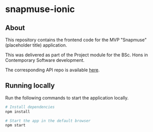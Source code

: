 # snapmuse-ionic

## About

This repository contains the frontend code for the MVP "Snapmuse" (placeholder title) application.

This was delivered as part of the Project module for the BSc. Hons in Contemporary Software development.

The corresponding API repo is available [here](https://github.com/conormkelly/snapmuse-api).

## Running locally

Run the following commands to start the application locally.

```sh
# Install dependencies
npm install

# Start the app in the default browser
npm start
```
